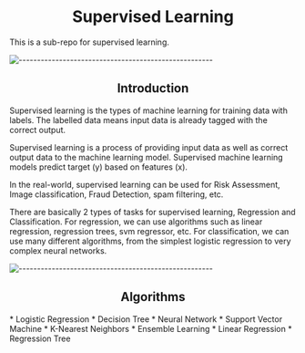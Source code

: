 <h1 align="center"> Supervised Learning </h1>  
This is a sub-repo for supervised learning.

![-----------------------------------------------------](https://raw.githubusercontent.com/andreasbm/readme/master/assets/lines/rainbow.png)
<h2 align="center"> Introduction  </h2>  

Supervised learning is the types of machine learning for training data with labels. The labelled data means input data is already tagged with the correct output.

Supervised learning is a process of providing input data as well as correct output data to the machine learning model. Supervised machine learning models predict target (y) based on features (x).

In the real-world, supervised learning can be used for Risk Assessment, Image classification, Fraud Detection, spam filtering, etc.

There are basically 2 types of tasks for supervised learning, Regression and Classification. For regression, we can use algorithms such as linear regression, regression trees, svm regressor, etc. For classification, we can use many different algorithms, from the simplest logistic regression to very complex neural networks.

![-----------------------------------------------------](https://raw.githubusercontent.com/andreasbm/readme/master/assets/lines/rainbow.png)
<h2 align="center"> Algorithms </h2>  
* Logistic Regression
* Decision Tree
* Neural Network
* Support Vector Machine
* K-Nearest Neighbors
* Ensemble Learning
* Linear Regression
* Regression Tree
